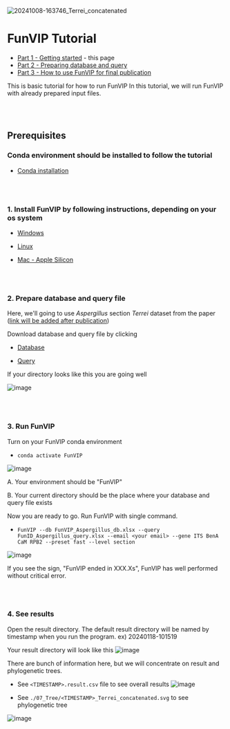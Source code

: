 ![20241008-163746_Terrei_concatenated](https://github.com/user-attachments/assets/fa219f5c-cf29-40ec-a103-2be528992c65)
# FunVIP Tutorial
* [Part 1 - Getting started](https://github.com/Changwanseo/FunVIP/edit/main/tutorial/tutorial.md) - this page
* [Part 2 - Preparing database and query]()
* [Part 3 - How to use FunVIP for final publication]()

This is basic tutorial for how to run FunVIP
In this tutorial, we will run FunVIP with already prepared input files.

<br></br>
## Prerequisites
### Conda environment should be installed to follow the tutorial 
* [Conda installation](https://www.anaconda.com/products/individual)

<br></br>
### 1. Install FunVIP by following instructions, depending on your os system

* [Windows](https://github.com/Changwanseo/FunVIP/#Windows)

* [Linux](https://github.com/Changwanseo/FunVIP/#Linux)

* [Mac - Apple Silicon](https://github.com/Changwanseo/FunVIP/#Apple-Silicon-Mac)

<br></br>

### 2. Prepare database and query file

Here, we'll going to use *Aspergillus* section *Terrei* dataset from the paper ([link will be added after publication]())

Download database and query file by clicking

* [Database](https://github.com/Changwanseo/FunVIP/tree/main/funvip/test_dataset/terrei/DB/FunVIP_Aspergillus_db.xlsx)

* [Query](https://github.com/Changwanseo/FunVIP/tree/main/funvip/test_dataset/terrei/Query/FunVIP_Aspergillus_query.xlsx)


If your directory looks like this you are going well

![image](https://github.com/user-attachments/assets/a6b65405-4828-4bf6-9589-1ffb3e7b4ae7)


<br></br>
### 3. Run FunVIP

Turn on your FunVIP conda environment

*  ```conda activate FunVIP```

![image](https://github.com/user-attachments/assets/4a28393c-3afe-45c0-a41e-38d7a2ed5380)

A. Your environment should be "FunVIP"

B. Your current directory should be the place where your database and query file exists
 
   

Now you are ready to go. Run FunVIP with single command.

*  ```FunVIP --db FunVIP_Aspergillus_db.xlsx --query FunID_Aspergillus_query.xlsx --email <your email> --gene ITS BenA CaM RPB2 --preset fast --level section```

![image](https://github.com/user-attachments/assets/95e02283-3cb8-4e18-b5ed-8f7529769dd5)

If you see the sign, "FunVIP ended in XXX.Xs", FunVIP has well performed without critical error.
  
<br></br>
### 4. See results

Open the result directory. The default result directory will be named by timestamp when you run the program.
ex) 20240118-101519

Your result directory will look like this
![image](https://github.com/user-attachments/assets/205269ee-7821-4d30-9512-dfcc7f8cba17)

There are bunch of information here, but we will concentrate on result and phylogenetic trees.

* See ```<TIMESTAMP>.result.csv``` file to see overall results
![image](https://github.com/user-attachments/assets/ae64f232-3fb2-42d9-b5d7-1cc28ba5bea3)

 
* See ```./07_Tree/<TIMESTAMP>_Terrei_concatenated.svg``` to see phylogenetic tree

![image](https://github.com/user-attachments/assets/82e7e634-8b2a-4afe-99e2-358413b00832)





